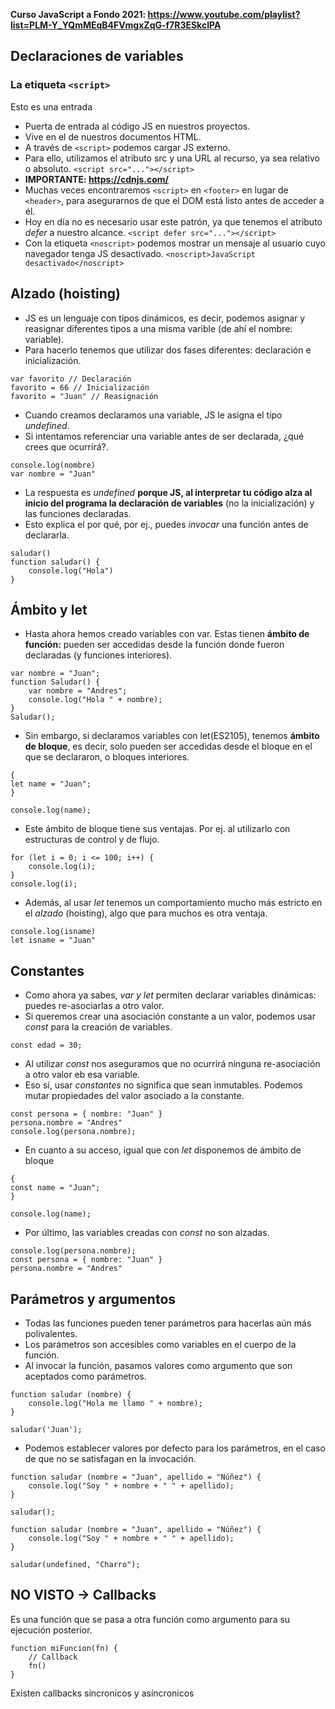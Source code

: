 **Curso JavaScript a Fondo 2021: https://www.youtube.com/playlist?list=PLM-Y_YQmMEqB4FVmgxZqG-f7R3ESkcIPA**

## Declaraciones de variables

### La etiqueta `<script>`

Esto es una entrada

- Puerta de entrada al código JS en nuestros proyectos.
- Vive en el <head> de nuestros documentos HTML.
- A través de `<script>` podemos cargar JS externo.
- Para ello, utilizamos el atributo src y una URL al recurso, ya sea relativo o absoluto. `<script src="..."></script>`
- **IMPORTANTE: https://cdnjs.com/**
- Muchas veces encontraremos `<script>` en `<footer>` en lugar de `<header>`, para asegurarnos de que el DOM está listo antes de acceder a él.
- Hoy en día no es necesario usar este patrón, ya que tenemos el atributo _defer_ a nuestro alcance. `<script defer src="..."></script>`
- Con la etiqueta `<noscript>` podemos mostrar un mensaje al usuario cuyo navegador tenga JS desactivado. `<noscript>JavaScript desactivado</noscript>`

## Alzado (hoisting)

- JS es un lenguaje con tipos dinámicos, es decir, podemos asignar y reasignar diferentes tipos a una misma varible (de ahí el nombre: variable).
- Para hacerlo tenemos que utilizar dos fases diferentes: declaración e inicialización.

```
var favorito // Declaración 
favorito = 66 // Inicialización
favorito = "Juan" // Reasignación
```

- Cuando creamos declaramos una variable, JS le asigna el tipo _undefined_.
- Si intentamos referenciar una variable antes de ser declarada, ¿qué crees que ocurrirá?.

```
console.log(nombre)
var nombre = "Juan"
```

- La respuesta es _undefined_ **porque JS, al interpretar tu código alza al inicio del programa la declaración de variables** (no la inicialización) y las funciones declaradas.
- Esto explica el por qué, por ej., puedes _invocar_ una función antes de declararla.

```
saludar()
function saludar() {
    console.log("Hola")
}
```

## Ámbito y let

- Hasta ahora hemos creado variables con var. Estas tienen **ámbito de función:** pueden ser accedidas desde la función donde fueron declaradas (y funciones interiores).

```
var nombre = "Juan";
function Saludar() {
    var nombre = "Andres";
    console.log("Hola " + nombre);
}
Saludar();
```

- Sin embargo, si declaramos variables con let(ES2105), tenemos **ámbito de bloque**, es decir, solo pueden ser accedidas desde el bloque en el que se declararon, o bloques interiores. 

```
{
let name = "Juan";
}

console.log(name);
```

- Este ámbito de bloque tiene sus ventajas. Por ej. al utilizarlo con estructuras de control y de flujo.

```
for (let i = 0; i <= 100; i++) {
    console.log(i);
}
console.log(i);
```

- Además, al usar _let_ tenemos un comportamiento mucho más estricto en el _alzado_ (hoisting), algo que para muchos es otra ventaja.

```
console.log(isname)
let isname = "Juan"
```

## Constantes
- Como ahora ya sabes, _var y let_ permiten declarar variables dinámicas: puedes re-asociarlas a otro valor.
- Si queremos crear una asociación constante a un valor, podemos usar _const_ para la creación de variables.

```
const edad = 30;
```

- Al utilizar _const_ nos aseguramos que no ocurrirá ninguna re-asociación a otro valor eb esa variable.
- Eso sí, usar _constantes_ no significa que sean inmutables. Podemos mutar propiedades del valor asociado a la constante.

```
const persona = { nombre: "Juan" }
persona.nombre = "Andres"
console.log(persona.nombre);
```

- En cuanto a su acceso, igual que con _let_ disponemos de ámbito de bloque

```
{
const name = "Juan";
}

console.log(name);
```

- Por último, las variables creadas con _const_ no son alzadas.

```
console.log(persona.nombre);
const persona = { nombre: "Juan" }
persona.nombre = "Andres"
```

## Parámetros y argumentos 

- Todas las funciones pueden tener parámetros para hacerlas aún más polivalentes.
- Los parámetros son accesibles como variables en el cuerpo de la función.
- Al invocar la función, pasamos valores como argumento que son aceptados como parámetros.

```
function saludar (nombre) {
    console.log("Hola me llamo " + nombre);
}

saludar('Juan');
```

- Podemos establecer valores por defecto para los parámetros, en el caso de que no se satisfagan en la invocación.

```
function saludar (nombre = "Juan", apellido = "Núñez") {
    console.log("Soy " + nombre + " " + apellido);
}

saludar();
```

```
function saludar (nombre = "Juan", apellido = "Núñez") {
    console.log("Soy " + nombre + " " + apellido);
}

saludar(undefined, "Charro");
```

## NO VISTO -> Callbacks 

Es una función que se pasa a otra función como argumento para su ejecución posterior.

```
function miFuncion(fn) {
    // Callback
    fn()
}
```

Existen callbacks síncronicos y asíncronicos



